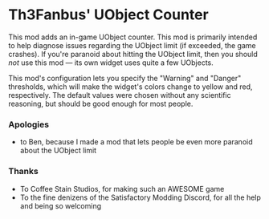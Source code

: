 # Th3Fanbus' UObject Counter

This mod adds an in-game UObject counter. This mod is primarily intended to help diagnose issues regarding the UObject limit (if exceeded, the game crashes). If you're paranoid about hitting the UObject limit, then you should *not* use this mod — its own widget uses quite a few UObjects.

This mod's configuration lets you specify the "Warning" and "Danger" thresholds, which will make the widget's colors change to yellow and red, respectively. The default values were chosen without any scientific reasoning, but should be good enough for most people.

### Apologies
- to Ben, because I made a mod that lets people be even more paranoid about the UObject limit

### Thanks
- To Coffee Stain Studios, for making such an AWESOME game
- To the fine denizens of the Satisfactory Modding Discord, for all the help and being so welcoming
